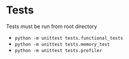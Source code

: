 # Tests

Tests must be run from root directory
* `python -m unittest tests.functional_tests`
* `python -m unittest tests.memory_test`
* `python -m unittest tests.profiler`
